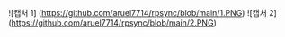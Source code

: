 ![캡처 1] (https://github.com/aruel7714/rpsync/blob/main/1.PNG)
![캡처 2] (https://github.com/aruel7714/rpsync/blob/main/2.PNG)
